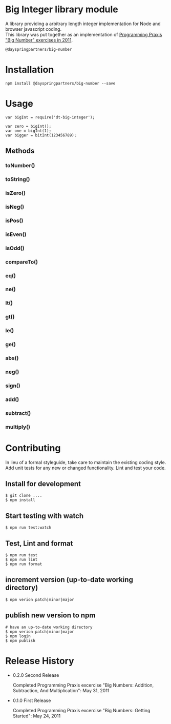Big Integer library module
==========================

A library providing a arbitrary length integer implementation for Node and browser javascript coding.  
This library was put together as an implementation of [Programming Praxis "Big Number" exercises in 2011](https://programmingpraxis.com/2011/05/31/big-numbers-addition-subtraction-and-multiplication/).

`
@dayspringpartners/big-number
`

# Installation

    npm install @dayspringpartners/big-number --save

# Usage

    var bigInt = require('dt-big-integer');
    
    var zero = bigInt();
    var one = bigInt(1);
    var bigger = bitInt(123456789);

## Methods

### toNumber()
### toString()

### isZero()
### isNeg()
### isPos()
### isEven()
### isOdd()

### compareTo()
### eq()
### ne()
### lt()
### gt()
### le()
### ge()

### abs()
### neg()
### sign()
### add()
### subtract()
### multiply()

# Contributing

In lieu of a formal styleguide, take care to maintain the existing coding style.
Add unit tests for any new or changed functionality. Lint and test your code.

## Install for development
```
$ git clone ....
$ npm install
```

## Start testing with watch
```
$ npm run test:watch
```

## Test, Lint and format
```
$ npm run test
$ npm run lint
$ npm run format
```

## increment version (up-to-date working directory)
```
$ npm verion patch|minor|major
```

## publish new version to npm
```
# have an up-to-date working directory
$ npm verion patch|minor|major
$ npm login
$ npm publish
```

# Release History

* 0.2.0 Second Release 

    Completed Programming Praxis excercise "Big Numbers: Addition, 
    Subtraction, And Multiplication": May 31, 2011

* 0.1.0 First Release 

    Completed Programming Praxis excercise "Big Numbers: 
    Getting Started": May 24, 2011
